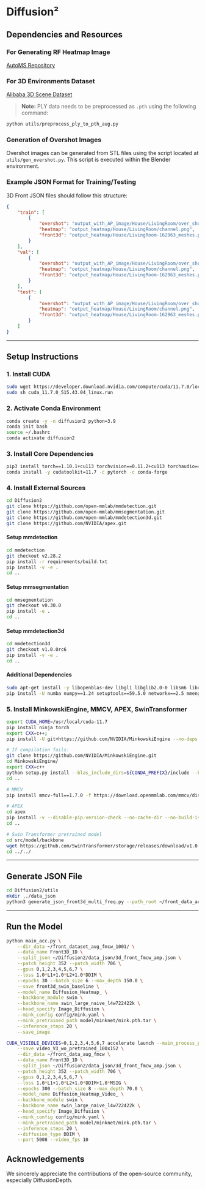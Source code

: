 # Diffusion²

## Dependencies and Resources

### For Generating RF Heatmap Image

[AutoMS Repository](https://github.com/microsoft/AutoMS)

### For 3D Environments Dataset

[Alibaba 3D Scene Dataset](https://tianchi.aliyun.com/specials/promotion/alibaba-3d-scene-dataset)

> **Note:** PLY data needs to be preprocessed as `.pth` using the following command:

```bash
python utils/preprocess_ply_to_pth_aug.py
```

### Generation of Overshot Images

Overshot images can be generated from STL files using the script located at `utils/gen_overshot.py`.
This script is executed within the Blender environment.


### Example JSON Format for Training/Testing

3D Front JSON files should follow this structure:

```json
{
    "train": [
        {
            "overshot": "output_with_AP_image/House/LivingRoom/over_shot.png",
            "heatmap": "output_heatmap/House/LivingRoom/channel.png",
            "front3d": "output_heatmap/House/LivingRoom-162963_meshes.pth"
        }
    ],
    "val": [
        {
            "overshot": "output_with_AP_image/House/LivingRoom/over_shot.png",
            "heatmap": "output_heatmap/House/LivingRoom/channel.png",
            "front3d": "output_heatmap/House/LivingRoom-162963_meshes.pth"
        }
    ],
    "test": [
        {
            "overshot": "output_with_AP_image/House/LivingRoom/over_shot.png",
            "heatmap": "output_heatmap/House/LivingRoom/channel.png",
            "front3d": "output_heatmap/House/LivingRoom-162963_meshes.pth"
        }
    ]
}
```

---

## Setup Instructions

### 1. Install CUDA

```bash
sudo wget https://developer.download.nvidia.com/compute/cuda/11.7.0/local_installers/cuda_11.7.0_515.43.04_linux.run
sudo sh cuda_11.7.0_515.43.04_linux.run
```

### 2. Activate Conda Environment

```bash
conda create -y -n diffusion2 python=3.9
conda init bash
source ~/.bashrc
conda activate diffusion2
```

### 3. Install Core Dependencies

```bash
pip3 install torch==1.10.1+cu113 torchvision==0.11.2+cu113 torchaudio==0.10.1 -f https://download.pytorch.org/whl/torch_stable.html
conda install -y cudatoolkit=11.7 -c pytorch -c conda-forge
```

### 4. Install External Sources

```bash
cd Diffusion2
git clone https://github.com/open-mmlab/mmdetection.git
git clone https://github.com/open-mmlab/mmsegmentation.git
git clone https://github.com/open-mmlab/mmdetection3d.git
git clone https://github.com/NVIDIA/apex.git
```

#### Setup mmdetection

```bash
cd mmdetection
git checkout v2.28.2 
pip install -r requirements/build.txt
pip install -v -e .
cd ..
```

#### Setup mmsegmentation

```bash
cd mmsegmentation
git checkout v0.30.0
pip install -e .
cd ..
```

#### Setup mmdetection3d

```bash
cd mmdetection3d
git checkout v1.0.0rc6
pip install -v -e .
cd ..
```

#### Additional Dependencies

```bash
sudo apt-get install -y libopenblas-dev libgl1 libglib2.0-0 libsm6 libxrender1 --fix-missing
pip install -U numba numpy==1.24 setuptools==59.5.0 networkx==2.5 mmengine SharedArray tensorboardX llvmlite open3d Pillow==9.5 threadpoolctl==3.1.0 perceiver-pytorch einops jax jaxlib huggingface_hub deepspeed transformers accelerate==0.34.2 diffusers
```

### 5. Install MinkowskiEngine, MMCV, APEX, SwinTransformer

```bash
export CUDA_HOME=/usr/local/cuda-11.7
pip install ninja torch
export CXX=c++;
pip install -U git+https://github.com/NVIDIA/MinkowskiEngine --no-deps

# If compilation fails:
git clone https://github.com/NVIDIA/MinkowskiEngine.git
cd MinkowskiEngine/
export CXX=c++
python setup.py install --blas_include_dirs=${CONDA_PREFIX}/include --blas=openblas
cd ..

# MMCV
pip install mmcv-full==1.7.0 -f https://download.openmmlab.com/mmcv/dist/cu113/torch1.10/index.html

# APEX
cd apex
pip install -v --disable-pip-version-check --no-cache-dir --no-build-isolation --config-settings "--build-option=--cpp_ext" --config-settings "--build-option=--cuda_ext" ./
cd ..

# Swin Transformer pretrained model
cd src/model/backbone
wget https://github.com/SwinTransformer/storage/releases/download/v1.0.0/swin_large_patch4_window7_224_22k.pth
cd ../../
```

---

## Generate JSON File

```bash
cd Diffusion2/utils
mkdir ../data_json
python3 generate_json_front3d_multi_freq.py --path_root ~/front_data_aug/
```

---

## Run the Model

```bash
python main_acc.py \
    --dir_data ~/front_dataset_aug_fmcw_1001/ \
    --data_name Front3D_1D \
    --split_json ~/Diffusion2/data_json/3d_front_fmcw_amp.json \
    --patch_height 352 --patch_width 706 \
    --gpus 0,1,2,3,4,5,6,7 \
    --loss 1.0*L1+1.0*L2+1.0*DDIM \
    --epochs 30 --batch_size 6 --max_depth 150.0 \
    --save front3d_swin_baseline \
    --model_name Diffusion_Heatmap_ \
    --backbone_module swin \
    --backbone_name swin_large_naive_l4w722422k \
    --head_specify Image_Diffusion \
    --mink_config config/mink.yaml \
    --mink_pretrained_path model/minknet/mink.pth.tar \
    --inference_steps 20 \
    --save_image

CUDA_VISIBLE_DEVICES=0,1,2,3,4,5,6,7 accelerate launch --main_process_port 5008 main_acc.py \
    --save video_V3_wo_pretrained_100x152 \
    --dir_data ~/front_data_aug_fmcw \
    --data_name Front3D_1D \
    --split_json ~/Diffusion2/data_json/3d_front_fmcw_amp.json \
    --patch_height 352 --patch_width 706 \
    --gpus 0,1,2,3,4,5,6,7 \
    --loss 1.0*L1+1.0*L2+1.0*DDIM+1.0*MSIG \
    --epochs 300 --batch_size 8 --max_depth 70.0 \
    --model_name Diffusion_Heatmap_Video_ \
    --backbone_module swin \
    --backbone_name swin_large_naive_l4w722422k \
    --head_specify Image_Diffusion \
    --mink_config config/mink.yaml \
    --mink_pretrained_path model/minknet/mink.pth.tar \
    --inference_steps 20 \
    --diffusion_type DDIM \
    --port 5008 --video_fps 10
```


## Acknowledgements

We sincerely appreciate the contributions of the open-source community, especially DiffusionDepth.
